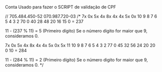 <p>Conta Usado para fazer o SCRIPT de validação de CPF</p>
// 705.484.450-52 070.987.720-03
/*
7x  0x 5x 4x 8x 4x 4x 5x 0x
10  9  8  7  6  5  4  3  2
70  0  40 28 48 20 16 15 0 = 237

11 - (237 % 11) = 5 (Primeiro dígito)
Se o número digito for maior que 9, consideramos 0.

7x  0x 5x 4x 8x 4x 4x 5x 0x 5x
11 10  9  8  7  6  5  4  3  2
77  0  45 32 56 24 20 20 0  10 = 284

11 - (284 % 11) = 2 (Primeiro dígito)
Se o número digito for maior que 9, consideramos 0.
*/
